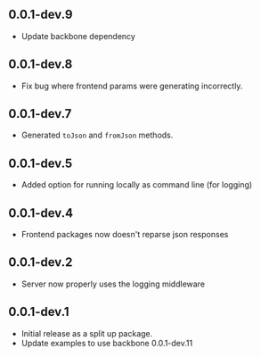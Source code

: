 ## 0.0.1-dev.9

- Update backbone dependency

## 0.0.1-dev.8

- Fix bug where frontend params were generating incorrectly.

## 0.0.1-dev.7

- Generated `toJson` and `fromJson` methods.

## 0.0.1-dev.5

- Added option for running locally as command line (for logging)

## 0.0.1-dev.4

- Frontend packages now doesn't reparse json responses

## 0.0.1-dev.2

- Server now properly uses the logging middleware

## 0.0.1-dev.1

- Initial release as a split up package.
- Update examples to use backbone 0.0.1-dev.11
